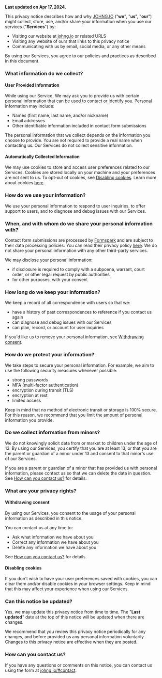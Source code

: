 **Last updated on Apr 17, 2024.**

This privacy notice describes how and why [JOHNG.IO](/) ("**we**", "**us**", "**our**") might collect, store, use, and/or share your information when you use our services ("**Services**") by:

- Visiting our website at [johng.io](/) or related URLS
- Visiting any website of ours that links to this privacy notice
- Communicating with us by email, social media, or any other means

By using our Services, you agree to our policies and practices as described in this document.


### What information do we collect?

#### User Provided Information

While using our Service, We may ask you to provide us with certain personal information that can be used to contact or identify you. Personal information may include:

- Names (first name, last name, and/or nickname)
- Email addresses
- Other identifiable information included in contact form submissions

The personal information that we collect depends on the information you choose to provide. You are not required to provide a real name when contacting us. Our Services do not collect sensitive information.

#### Automatically Collected Information

We may use cookies to store and access user preferences related to our Services. Cookies are stored locally on your machine and your preferences are not sent to us. To opt-out of cookies, see [Disabling cookies](#disabling-cookies). Learn more about cookies [here](https://allaboutcookies.org/).


### How do we use your information?

We use your personal information to respond to user inquiries, to offer support to users, and to diagnose and debug issues with our Services.


### When, and with whom do we share your personal information with?

Contact form submissions are processed by [Formspark](https://www.formspark.io/) and are subject to their data processing policies. You can read their privacy policy [here](https://www.formspark.io/legal/privacy-policy/). We do not share your personal information with any other third-party services.

We may disclose your personal information:

- if disclosure is required to comply with a subpoena, warrant, court order, or other legal request by public authorities
- for other purposes, with your consent


### How long do we keep your information?

We keep a record of all correspondence with users so that we:
- have a history of past correspondences to reference if you contact us again
- can diagnose and debug issues with our Services
- can plan, record, or account for user inquiries

If you'd like us to remove your personal information, see [Withdrawing consent](#withdrawing-consent).


### How do we protect your information?

We take steps to secure your personal information. For example, we aim to use the following security measures whenever possible:

- strong passwords
- MFA (multi-factor authentication)
- encryption during transit (TLS)
- encryption at rest
- limited access

Keep in mind that no method of electronic transit or storage is 100% secure. For this reason, we recommend that you limit the amount of personal information you provide.


### Do we collect information from minors?

We do not knowingly solicit data from or market to children under the age of 13. By using our Services, you certify that you are at least 13, or that you are the parent or guardian of a minor under 13 and consent to that minor's use of our Services.

If you are a parent or guardian of a minor that has provided us with personal information, please contact us so that we can delete the data in question. See [How can you contact us?](#how-can-you-contact-us) for details.


### What are your privacy rights?

#### Withdrawing consent

By using our Services, you consent to the usage of your personal information as described in this notice.

You can contact us at any time to:
- Ask what information we have about you
- Correct any information we have about you
- Delete any information we have about you

See [How can you contact us?](#how-can-you-contact-us) for details.

#### Disabling cookies

If you don't wish to have your user preferences saved with cookies, you can clear them and/or disable cookies in your browser settings. Keep in mind that this may affect your experience when using our Services.


### Can this notice be updated?

Yes, we may update this privacy notice from time to time. The "**Last updated**" date at the top of this notice will be updated when there are changes.

We recommend that you review this privacy notice periodically for any changes, and before provided us any personal information voluntarily. Changes to this privacy notice are effective when they are posted.


### How can you contact us?

If you have any questions or comments on this notice, you can contact us using the form at [johng.io/#contact](/#contact).
